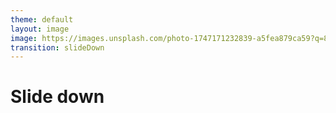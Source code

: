 ```yaml
---
theme: default
layout: image
image: https://images.unsplash.com/photo-1747171232839-a5fea879ca59?q=80&w=920&auto=format&fit=crop&ixlib=rb-4.1.0
transition: slideDown
---
```


# Slide down
